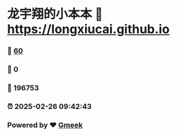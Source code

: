 # 龙宇翔的小本本 :link: https://longxiucai.github.io 
### :page_facing_up: [60](https://longxiucai.github.io/tag.html) 
### :speech_balloon: 0 
### :hibiscus: 196753 
### :alarm_clock: 2025-02-26 09:42:43 
### Powered by :heart: [Gmeek](https://github.com/Meekdai/Gmeek)
